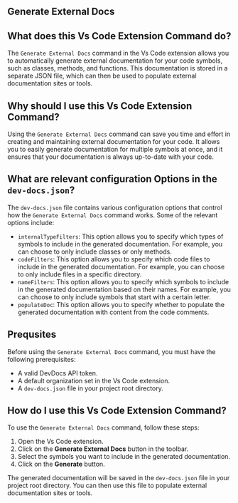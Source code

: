 
  
   ## **Generate External Docs**

## What does this Vs Code Extension Command do?

The `Generate External Docs` command in the Vs Code extension allows you to automatically generate external documentation for your code symbols, such as classes, methods, and functions. This documentation is stored in a separate JSON file, which can then be used to populate external documentation sites or tools.

## Why should I use this Vs Code Extension Command?

Using the `Generate External Docs` command can save you time and effort in creating and maintaining external documentation for your code. It allows you to easily generate documentation for multiple symbols at once, and it ensures that your documentation is always up-to-date with your code.

## What are relevant configuration Options in the `dev-docs.json`?

The `dev-docs.json` file contains various configuration options that control how the `Generate External Docs` command works. Some of the relevant options include:

- `internalTypeFilters`: This option allows you to specify which types of symbols to include in the generated documentation. For example, you can choose to only include classes or only methods.
- `codeFilters`: This option allows you to specify which code files to include in the generated documentation. For example, you can choose to only include files in a specific directory.
- `nameFilters`: This option allows you to specify which symbols to include in the generated documentation based on their names. For example, you can choose to only include symbols that start with a certain letter.
- `populateDoc`: This option allows you to specify whether to populate the generated documentation with content from the code comments.

## Prequsites

Before using the `Generate External Docs` command, you must have the following prerequisites:

- A valid DevDocs API token.
- A default organization set in the Vs Code extension.
- A `dev-docs.json` file in your project root directory.

## How do I use this Vs Code Extension Command?

To use the `Generate External Docs` command, follow these steps:

1. Open the Vs Code extension.
2. Click on the **Generate External Docs** button in the toolbar.
3. Select the symbols you want to include in the generated documentation.
4. Click on the **Generate** button.

The generated documentation will be saved in the `dev-docs.json` file in your project root directory. You can then use this file to populate external documentation sites or tools.
  
  